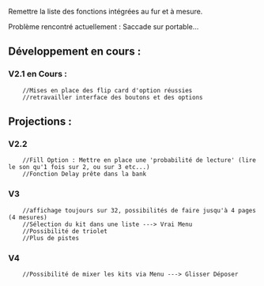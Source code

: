 Remettre la liste des fonctions intégrées au fur et à mesure.


Problème rencontré actuellement : Saccade sur portable...

## Développement en cours :

### V2.1 en Cours :

        //Mises en place des flip card d'option réussies
        //retravailler interface des boutons et des options

## Projections :

### V2.2
        //Fill Option : Mettre en place une 'probabilité de lecture' (lire le son qu'1 fois sur 2, ou sur 3 etc...)
        //Fonction Delay prête dans la bank


### V3 
        //affichage toujours sur 32, possibilités de faire jusqu'à 4 pages (4 mesures)
        //Sélection du kit dans une liste ---> Vrai Menu
        //Possibilité de triolet
        //Plus de pistes


### V4 
        //Possibilité de mixer les kits via Menu ---> Glisser Déposer




